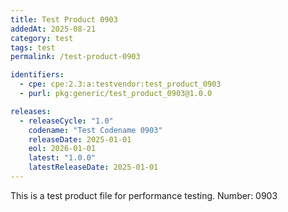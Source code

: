```yaml
---
title: Test Product 0903
addedAt: 2025-08-21
category: test
tags: test
permalink: /test-product-0903

identifiers:
  - cpe: cpe:2.3:a:testvendor:test_product_0903
  - purl: pkg:generic/test_product_0903@1.0.0

releases:
  - releaseCycle: "1.0"
    codename: "Test Codename 0903"
    releaseDate: 2025-01-01
    eol: 2026-01-01
    latest: "1.0.0"
    latestReleaseDate: 2025-01-01
---
```


This is a test product file for performance testing. Number: 0903
